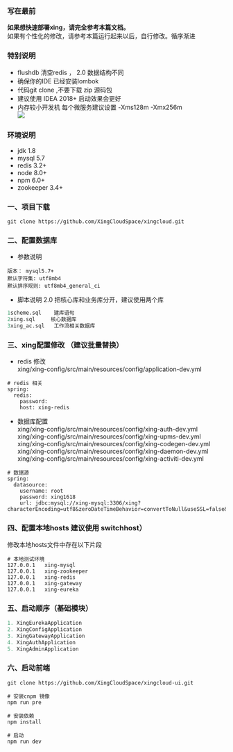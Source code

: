 ### 写在最前
**如果想快速部署xing，请完全参考本篇文档。**    
如果有个性化的修改，请参考本篇运行起来以后，自行修改。循序渐进

### 特别说明 
- flushdb 清空redis ， 2.0 数据结构不同
- 确保你的IDE 已经安装lombok 
- 代码git clone ,不要下载 zip 源码包
- 建议使用 IDEA 2018+ 启动效果会更好
- 内存较小开发机 每个微服务建议设置  -Xms128m -Xmx256m  
![](http://a.xing.top/20181210181538.png)

### 环境说明
- jdk 1.8 
- mysql 5.7
- redis 3.2+
- node 8.0+
- npm 6.0+
- zookeeper 3.4+


### 一、项目下载

```
git clone https://github.com/XingCloudSpace/xingcloud.git
```

### 二、配置数据库
- 参数说明
```
版本： mysql5.7+
默认字符集: utf8mb4
默认排序规则: utf8mb4_general_ci
```

- 脚本说明 
2.0 把核心库和业务库分开，建议使用两个库   

```sql
1scheme.sql    建库语句
2xing.sql     核心数据库
3xing_ac.sql   工作流相关数据库

```


### 三、xing配置修改   （建议批量替换）

- redis 修改  
xing/xing-config/src/main/resources/config/application-dev.yml

```
# redis 相关
spring:
  redis:
    password:
    host: xing-redis
``` 
- 数据库配置   
xing/xing-config/src/main/resources/config/xing-auth-dev.yml    
xing/xing-config/src/main/resources/config/xing-upms-dev.yml  
xing/xing-config/src/main/resources/config/xing-codegen-dev.yml  
xing/xing-config/src/main/resources/config/xing-daemon-dev.yml  
xing/xing-config/src/main/resources/config/xing-activiti-dev.yml  

```
# 数据源
spring:
  datasource:
    username: root
    password: xing1618
    url: jdbc:mysql://xing-mysql:3306/xing?characterEncoding=utf8&zeroDateTimeBehavior=convertToNull&useSSL=false&useJDBCCompliantTimezoneShift=true&useLegacyDatetimeCode=false&serverTimezone=Asia/Shanghai
```

### 四、配置本地hosts 建议使用 switchhost）

修改本地hosts文件中存在以下片段


```
# 本地测试环境  
127.0.0.1   xing-mysql
127.0.0.1	xing-zookeeper
127.0.0.1	xing-redis
127.0.0.1	xing-gateway
127.0.0.1	xing-eureka
```
### 五、启动顺序（基础模块） 
```java
1. XingEurekaApplication
2. XingConfigApplication
3. XingGatewayApplication
4. XingAuthApplication
5. XingAdminApplication
```

### 六、启动前端

```
git clone https://github.com/XingCloudSpace/xingcloud-ui.git

# 安装cnpm 镜像
npm run pre

# 安装依赖
npm install

# 启动
npm run dev
```



